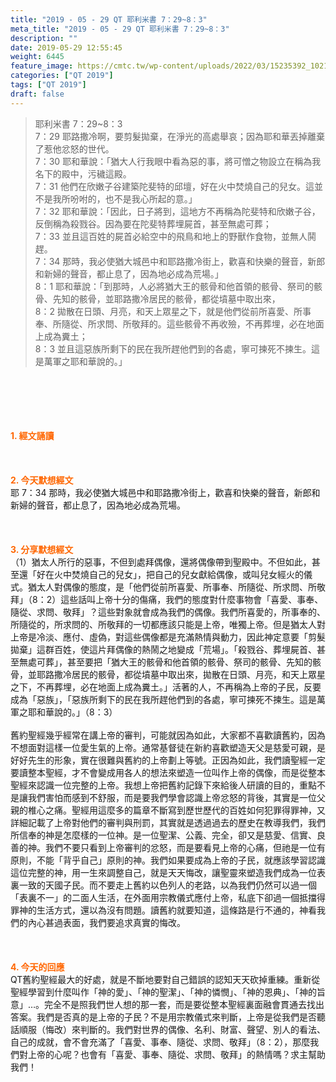 ```yaml
---
title: "2019 - 05 - 29 QT 耶利米書 7：29~8：3"
meta_title: "2019 - 05 - 29 QT 耶利米書 7：29~8：3"
description: ""
date: 2019-05-29 12:55:45
weight: 6445
feature_image: https://cmtc.tw/wp-content/uploads/2022/03/15235392_10211799862337740_180693556567566654_o-1.webp
categories: ["QT 2019"]
tags: ["QT 2019"]
draft: false
---
```


<blockquote>耶利米書 7：29~8：3<br />
7：29 耶路撒冷啊，要剪髮拋棄，在淨光的高處舉哀；因為耶和華丟掉離棄了惹他忿怒的世代。<br />
7：30 耶和華說：「猶大人行我眼中看為惡的事，將可憎之物設立在稱為我名下的殿中，污穢這殿。<br />
7：31 他們在欣嫩子谷建築陀斐特的邱壇，好在火中焚燒自己的兒女。這並不是我所吩咐的，也不是我心所起的意。」<br />
7：32 耶和華說：「因此，日子將到，這地方不再稱為陀斐特和欣嫩子谷，反倒稱為殺戮谷。因為要在陀斐特葬埋屍首，甚至無處可葬；<br />
7：33 並且這百姓的屍首必給空中的飛鳥和地上的野獸作食物，並無人鬨趕。<br />
7：34 那時，我必使猶大城邑中和耶路撒冷街上，歡喜和快樂的聲音，新郎和新婦的聲音，都止息了，因為地必成為荒場。」<br />
8：1 耶和華說：「到那時，人必將猶大王的骸骨和他首領的骸骨、祭司的骸骨、先知的骸骨，並耶路撒冷居民的骸骨，都從墳墓中取出來，<br />
8：2 拋散在日頭、月亮，和天上眾星之下，就是他們從前所喜愛、所事奉、所隨從、所求問、所敬拜的。這些骸骨不再收殮，不再葬埋，必在地面上成為糞土；<br />
8：3 並且這惡族所剩下的民在我所趕他們到的各處，寧可揀死不揀生。這是萬軍之耶和華說的。」</blockquote><br />
&nbsp;<br />
<br />
&nbsp;<br />
<br />
<span style="color: #ff6600;"><strong>1. </strong><strong>經文誦讀</strong></span><br />
<br />
<span style="color: #ff6600;"><strong> </strong></span><br />
<br />
<span style="color: #ff6600;"><strong>2. 今天默想</strong><strong>經文<br />
</strong></span>耶 7：34 那時，我必使猶大城邑中和耶路撒冷街上，歡喜和快樂的聲音，新郎和新婦的聲音，都止息了，因為地必成為荒場。<br />
<br />
&nbsp;<br />
<br />
<span style="color: #ff6600;"><strong>3. 分享默想經文<br />
</strong></span>（1）猶太人所行的惡事，不但到處拜偶像，還將偶像帶到聖殿中。不但如此，甚至還「好在火中焚燒自己的兒女」，把自己的兒女獻給偶像，或叫兒女經火的儀式。猶太人對偶像的態度，是「他們從前所喜愛、所事奉、所隨從、所求問、所敬拜」（8：2）這些話叫上帝十分的傷痛，我們的態度對什麼事物會「喜愛、事奉、隨從、求問、敬拜」？這些對象就會成為我們的偶像。我們所喜愛的，所事奉的、所隨從的，所求問的、所敬拜的一切都應該只能是上帝，唯獨上帝。但是猶太人對上帝是冷淡、應付、虛偽，對這些偶像都是充滿熱情與動力，因此神定意要「剪髮拋棄」這群百姓，使這片拜偶像的熱鬧之地變成「荒場」。「殺戮谷、葬埋屍首、甚至無處可葬」，甚至要把「猶大王的骸骨和他首領的骸骨、祭司的骸骨、先知的骸骨，並耶路撒冷居民的骸骨，都從墳墓中取出來，拋散在日頭、月亮，和天上眾星之下，不再葬埋，必在地面上成為糞土。」活著的人，不再稱為上帝的子民，反要成為「惡族」，「惡族所剩下的民在我所趕他們到的各處，寧可揀死不揀生。這是萬軍之耶和華說的。」（8：3）<br />
<br />
舊約聖經幾乎經常在講上帝的審判，可能就因為如此，大家都不喜歡讀舊約，因為不想面對這樣一位愛生氣的上帝。通常基督徒在新約喜歡塑造天父是慈愛可親，是好好先生的形象，實在很難與舊約的上帝劃上等號。正因為如此，我們讀聖經一定要讀整本聖經，才不會變成用各人的想法來塑造一位叫作上帝的偶像，而是從整本聖經來認識一位完整的上帝。我想上帝把舊約記錄下來給後人研讀的目的，重點不是讓我們害怕而感到不舒服，而是要我們學會認識上帝忿怒的背後，其實是一位父親的椎心之痛。聖經用這麼多的篇章不斷寫到歷世歷代的百姓如何犯罪得罪神，又詳細記載了上帝對他們的審判與刑罰，其實就是透過過去的歷史在教導我們，我們所信奉的神是怎麼樣的一位神。是一位聖潔、公義、完全，卻又是慈愛、信實、良善的神。我們不要只看到上帝審判的忿怒，而是要看見上帝的心痛，但祂是一位有原則，不能「背乎自己」原則的神。我們如果要成為上帝的子民，就應該學習認識這位完整的神，用一生來調整自己，就是天天悔改，讓聖靈來塑造我們成為一位表裏一致的天國子民。而不要走上舊約以色列人的老路，以為我們仍然可以過一個「表裏不一」的二面人生活，在外面用宗教儀式應付上帝，私底下卻過一個抵擋得罪神的生活方式，還以為沒有問題。讀舊約就要知道，這條路是行不通的，神看我們的內心甚過表面，我們要追求真實的悔改。<br />
<br />
&nbsp;<br />
<br />
<span style="color: #ff6600;"><strong>4. 今天的回應<br />
</strong></span>QT舊約聖經最大的好處，就是不斷地要對自己錯誤的認知天天砍掉重練。重新從聖經學習到什麼叫作「神的愛」、「神的聖潔」、「神的憐憫」、「神的恩典」、「神的旨意」…。完全不是照我們世人想的那一套，而是要從整本聖經裏面融會貫通去找出答案。我們是否真的是上帝的子民？不是用宗教儀式來判斷，上帝是從我們是否聽話順服（悔改）來判斷的。我們對世界的偶像、名利、財富、聲望、別人的看法、自己的成就，會不會充滿了「喜愛、事奉、隨從、求問、敬拜」（8：2），那麼我們對上帝的心呢？也會有「喜愛、事奉、隨從、求問、敬拜」的熱情嗎？求主幫助我們！
        